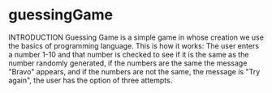 # guessingGame
INTRODUCTION
Guessing Game is a simple game in whose creation we use the basics of programming language.
This is how it works:
The user enters a number 1-10 and that number is checked to see if it is the same as the number randomly generated, 
if the numbers are the same the message "Bravo" appears, and if the numbers are not the same, 
the message is "Try again", the user has the option of three attempts.
